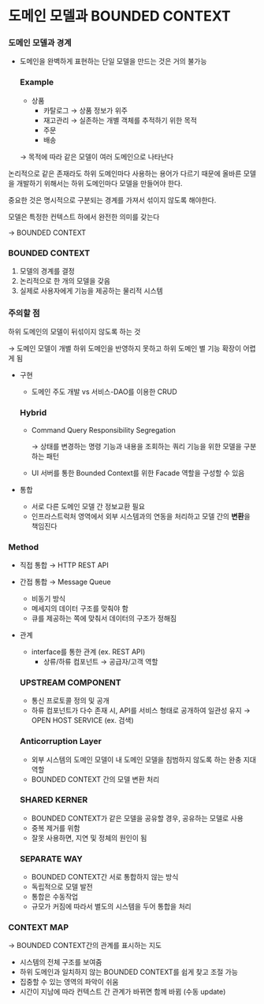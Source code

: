 # 도메인 모델과 BOUNDED CONTEXT

### 도메인 모델과 경계

- 도메인을 완벽하게 표현하는 단일 모델을 만드는 것은 거의 불가능

  ### Example

  - 상품
    - 카탈로그 → 상품 정보가 위주
    - 재고관리 → 실존하는 개별 객체를 추적하기 위한 목적
    - 주문
    - 배송

  → 목적에 따라 같은 모델이 여러 도메인으로 나타난다

논리적으로 같은 존재라도 하위 도메인마다 사용하는 용어가 다르기 때문에 올바른 모델을 개발하기 위해서는 하위 도메인마다 모델을 만들어야 한다.

중요한 것은 명시적으로 구분되는 경계를 가져서 섞이지 않도록 해야한다.

모델은 특정한 컨텍스트 하에서 완전한 의미를 갖는다

→ BOUNDED CONTEXT

### BOUNDED CONTEXT

1. 모델의 경계를 결정
2. 논리적으로 한 개의 모델을 갖음
3. 실제로 사용자에게 기능을 제공하는 물리적 시스템

### 주의할 점

하위 도메인의 모델이 뒤섞이지 않도록 하는 것

→ 도메인 모델이 개별 하위 도메인을 반영하지 못하고 하위 도메인 별 기능 확장이 어렵게 됨

- 구현

  - 도메인 주도 개발 vs 서비스-DAO를 이용한 CRUD

  ### Hybrid

  - Command Query Responsibility Segregation

    → 상태를 변경하는 명령 기능과 내용을 조회하는 쿼리 기능을 위한 모델을 구분하는 패턴

  - UI 서버를 통한 Bounded Context를 위한 Facade 역할을 구성할 수 있음

- 통합
  - 서로 다른 도메인 모델 간 정보교환 필요
  - 인프라스트럭처 영역에서 외부 시스템과의 연동을 처리하고 모델 간의 **변환**을 책임진다

### Method

- 직접 통합 → HTTP REST API
- 간접 통합 → Message Queue

  - 비동기 방식
  - 메세지의 데이터 구조를 맞춰야 함
  - 큐를 제공하는 쪽에 맞춰서 데이터의 구조가 정해짐

- 관계

  - interface를 통한 관계 (ex. REST API)
    - 상류/하류 컴포넌트 → 공급자/고객 역할

  ### UPSTREAM COMPONENT

  - 통신 프로토콜 정의 및 공개
  - 하류 컴포넌트가 다수 존재 시, API를 서비스 형태로 공개하여 일관성 유지 → OPEN HOST SERVICE (ex. 검색)

  ### Anticorruption Layer

  - 외부 시스템의 도메인 모델이 내 도메인 모델을 침범하지 않도록 하는 완충 지대 역할
  - BOUNDED CONTEXT 간의 모델 변환 처리

  ### SHARED KERNER

  - BOUNDED CONTEXT가 같은 모델을 공유할 경우, 공유하는 모델로 사용
  - 중복 제거를 위함
  - 잘못 사용하면, 지연 및 정체의 원인이 됨

  ### SEPARATE WAY

  - BOUNDED CONTEXT간 서로 통합하지 않는 방식
  - 독립적으로 모델 발전
  - 통합은 수동작업
  - 규모가 커짐에 따라서 별도의 시스템을 두어 통합을 처리

### CONTEXT MAP

→ BOUNDED CONTEXT간의 관계를 표시하는 지도

- 시스템의 전체 구조를 보여줌
- 하위 도메인과 일치하지 않는 BOUNDED CONTEXT를 쉽게 찾고 조절 가능
- 집중할 수 있는 영역의 파악이 쉬움
- 시간이 지남에 따라 컨텍스트 간 관계가 바뀌면 함께 바뀜 (수동 update)
